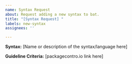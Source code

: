 ```yaml
---
name: Syntax Request
about: Request adding a new syntax to bat.
title: "[Syntax Request] "
labels: new-syntax
assignees: ''

---
```


<!--
BEFORE YOU MAKE A REQUEST:

Are you looking to add a new syntax to use on one of your devices?
Bat supports locally-installed language definitions. See the link below:

https://github.com/sharkdp/bat#adding-new-syntaxes--language-definitions

If you think adding this syntax would help others as well, please make sure that it meets our
guidelines for adding new syntaxes:

 - 10,000 downloads on packagecontrol.io
-->


**Syntax:**
[Name or description of the syntax/language here]

**Guideline Criteria:**
[packagecontro.io link here]
